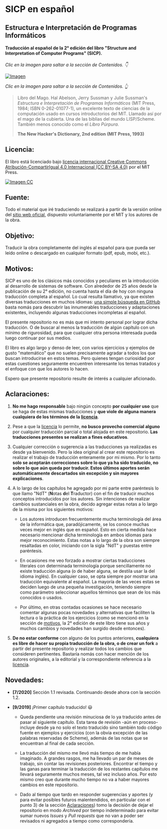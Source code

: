 # SICP en español

## Estructura e Interpretación de Programas Informáticos

#### Traducción al español de la 2° edición del libro "Structure and Interpretation of Computer Programs" (SICP).


*Clic en la imagen para saltar a la sección de Contenidos. 👇*

[![Imagen](/secciones/imagenes/SICP-traducido-reducido.png)](./secciones/04-contenidos.md)

*Clic en la imagen para saltar a la sección de Contenidos. 👆*

> Libro del Mago. Hal Abelson, Jerry Sussman y Julie Sussman's *Estructura e Interpretación de Programas Informáticos* (MIT Press, 1984; ISBN 0-262-01077-1), un excelente texto de ciencias de la computación usado en cursos introductorios del MIT. Llamado así por el mago de la cubierta. Una de las biblias del mundo LISP/Scheme. También menos conocido como el *Libro Púrpura*.
>
> **The New Hacker's Dictionary, 2nd edition**
> **(MIT Press, 1993)**


## Licencia:

El libro está licenciado bajo [licencia internacional Creative Commons Atribución-CompartirIgual 4.0 Internacional (CC BY-SA 4.0)](https://creativecommons.org/licenses/by-sa/4.0/deed.es) por el MIT Press.


[![Imagen CC](https://licensebuttons.net/l/by-sa/4.0/88x31.png)](https://creativecommons.org/licenses/by-sa/4.0/deed.es)


## Fuente:

Todo el material que iré traduciendo se realizará a partir de la versión online del [sitio web oficial](https://mitpress.mit.edu/sites/default/files/sicp/index.html), dispuesto voluntariamente por el MIT y los autores de la obra.


## Objetivo:

Traducir la obra completamente del inglés al español para que pueda ser leído online o descargado en cualquier formato (pdf, epub, mobi, etc.).


## Motivos:

SICP es uno de los clásicos más conocidos y peculiares en la introducción al desarrollo de sistemas de software. Con alrededor de 25 años desde la publicación de su 2° edición, no cuenta hasta el día de hoy con ninguna traducción completa al español. Lo cual resulta llamativo, ya que existen diversas traducciones en muchos idiomas: [una simple búsqueda en GitHub](https://github.com/search?q=sicp) basta nomás para descubrir las innumerables traducciones y adaptaciones existentes, incluyendo algunas traducciones incompletas al español.

El presente repositorio no es más que mi intento personal por lograr dicha traducción. O de buscar al menos la traducción de algún capítulo con un mínimo de rigurosidad, para que cualquier otra persona interesada pueda luego continuar por sus medios.

El libro es algo largo y denso de leer, con varios ejercicios y ejemplos de gusto "matemático" que no suelen precisamente agradar a todos los que buscan introducirse en estos temas. Pero quienes tengan curiosidad por estas cuestiones seguramente encuentren interesante los temas tratados y el enfoque con que los autores lo hacen.

Espero que presente repositorio resulte de interés a cualquier aficionado.

## Aclaraciones:

1) **No me hago responsable** bajo ningún concepto **por cualquier uso** que se haga de estas mismas traducciones y **que viole de alguna manera cualquiera de los términos de la [licencia](#Licencia)**. 

2) Pese a que la [licencia](#Licencia) lo permite, **no busco provecho comercial alguno** por cualquier traducción parcial o total alojada en este repositorio. **Las traducciones presentes se realizan a fines educativos**.

3) Cualquier corrección o sugerencia a las traducciones ya realizadas es desde ya bienvenido. Pero la idea original al crear este repositorio es realizar el trabajo de traducción enteramente por mi mismo. Por lo tanto **solo se aceptarán correcciones sobre lo que ya ha sido traducido, no sobre lo que aún queda por traducir. Estos últimos aportes serán automáticamente descartados sin excepción y sin mayores explicaciones**.

4) A lo largo de los capítulos he agregado por mi parte entre paréntesis lo que llamo "NdT" (**N**otas **d**el **T**raductor) con el fin de traducir muchos conceptos introducidos por los autores. Sin intenciones de realizar cambios sustanciales en la obra, decido agregar estas notas a lo largo de la misma por los siguientes motivos:

    * Los autores introducen frecuentemente mucha terminología del área de la informática que, paradójicamente, se los conoce muchas veces mejor en inglés que en español. Esto en cierta medida hace necesario mencionar dicha terminología en ambos idiomas para mejor reconocimiento. Estas notas a lo largo de la obra son siempre resaltadas en color, iniciando con la sigla "NdT" y puestas entre paréntesis.

    * En ocasiones me veo forzado a mostrar ciertas traducciones literales con determinada terminología porque sencillamente no existe traducción alguna (o de haber alguna, se destila usar la del idioma inglés). En cualquier caso, se opta siempre por mostrar una traducción equivalente al español. La mayoría de las veces estas se deciden luego de una pequeña investigación, teniendo siempre como parámetro seleccionar aquellos términos que sean de los más conocidos o usados.

    * Por último, en otras contadas ocasiones se hace necesario comentar algunas pocas novedades y alternativas que faciliten la lectura o la práctica de los ejercicios (como se mencionó en la sección de [motivos](#Motivos), la 2° edición de este libro tiene sus años y muchos cambios y novedades han surgido desde entonces).
    
5) **De no estar conforme** con alguno de los puntos anteriores, **cualquiera es libre de hacer su propia traducción de la obra, o de crear un fork** a partir del presente repositorio y realizar todos los cambios que consideren pertinentes. Bastaría nomás con hacer mención de los autores originales, a la editorial y la correspondiente referencia a la [licencia](#Licencia).

## Novedades:

* **[7/2020]** Sección 1.1 revisada. Continuando desde ahora con la sección 1.2.

* **[9/2019]** ¡Primer capítulo traducido! 😃

    * Queda pendiente una revisión minuciosa de lo ya traducido antes de pasar al siguiente capítulo. Esta tarea de revisión -aún en proceso- incluye desde ya no solo el texto traducido sino también todo código fuente en ejemplos y ejercicios (con la obvia excepción de las palabras reservadas de Scheme), además de las notas que se encuentran al final de cada sección.

    * La traducción del mismo me llevó más tiempo de me había imaginado. A grandes rasgos, me ha llevado un par de meses de trabajo, sin contar las revisiones posteriores. Encontrar el tiempo y las ganas para terminar la traducción de los restantes capítulos me llevará seguramente muchos meses, tal vez incluso años. Por esto mismo creo que durante mucho tiempo no va a haber mayores cambios en este repositorio.

    * Dado al tiempo que tardo en responder sugerencias y aportes (y para evitar posibles futuros malentendidos, en partícular con el punto 3) de la sección [Aclaraciones](#Aclaraciones)) tomo la decisión de dejar el repositorio en modo *Archived* por tiempo indeterminado para evitar sumar nuevos *Issues* y *Pull requests* que no van a poder ser revisados ni agregados a tiempo como correspondería.
